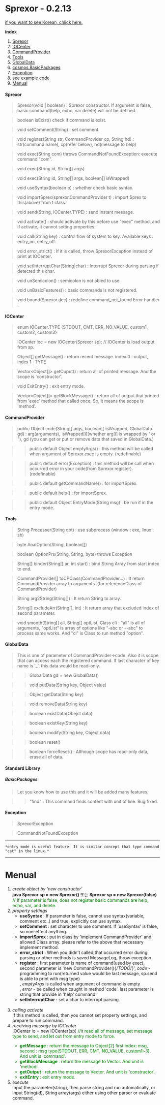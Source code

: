 Sprexor - 0.2.13
=================

[if you want to see Korean, chlick here.](./KOREAN.md "한국어로 보기")

**index**
1. [Sprexor](#sprexor)
2. [IOCenter](#iocenter)
3. [CommandProvider](#commandprovider)
4. [Tools](#tools)
5. [GlobalData](#globaldata)
6. [cosmos.BasicPackages](#standard-library)
7. [Exception](#exception)
8. [see example code](./test.java)
9. [Menual](#menual)


#### Sprexor

>Sprexor(void | boolean) : Sprexor constructor. If argument is false, basic command(help, echo, var delete) will not be defined.

>boolean isExist() check if command is exist.

>void setComment(String) : set comment.

>void register(String str, CommandProvider cp, String hd) : str(command name), cp(refer below), hd(message to help)

>void exec(String com) throws CommandNotFoundException: execute command "com".

>void exec(String id, String[] args)

>void exec(String id, String[] args, boolean[] isWrapped)

>void useSyntax(boolean b) : whether check basic syntax.

>void importSprex(sprexor.CommandProvider t) : import Sprex to this(above) from t class.

>void send(String, IOCenter.TYPE) : send instant message.

>void activate() : should activate by this before use "exec" method. and if activate, it cannot setting properties.

>void call(String key) : control flow of system to key. Available keys : entry_on, entry_off.

>void error_strict() : If it is called, throw SprexorException instead of print at IOCenter.

>void setInterruptChar(String|char) : Interrupt Sprexor during parsing if detected this char.

>void unSemicolon() : semicolon is not abled to use.

>void unBasicFeatures() : basic commands is not registered.

>void bound(Sprexor.dec) : redefine command_not_found Error handler .

	
  
#### IOCenter

>enum IOCenter.TYPE {STDOUT, CMT, ERR, NO_VALUE, custom1, custom2, custom3}

>IOCenter ioc = new IOCenter(Sprexor sp); // IOCenter is load output from sp.

>Object[] getMessage() : return recent message. index 0 : output, index 1 : TYPE

>Vector<Object[]> getOuput() : return all of printed message. And the scope is 'constructor'.

>void ExitEntry() : exit entry mode.

>Vector<Object[]> getBlockMessage() : return all of output that printed from 'exec' method that called once. So, it means the scope is 'method'.

    
  
#### CommandProvider

>public Object code(String[] args, boolean[] isWrapped, GlobalData gd) : arg(arguments), isWrapped[i](whether arg[i] is wrapped by ' or "), gd (you can get or put or remove data that saved in GlobalData.)

>>public default Object emptyArgs() : this method will be called when argument of Sprexor.exec is empty. (redefinable)

>>public default error(Exception) : this method will be call when occurred error in your code(from Sprexor.register). (redefinable)

>>public default getCommandName() : for importSprex.

>>public default help() : for importSprex.

>>public default Object EntryMode(String msg) : be run if in the entry mode.
    
  
#### Tools

>String Processer(String opt) : use subprocess (window : exe, linux : sh)

>byte AnalOption(String, boolean[])

>boolean OptionPrs(String, String, byte) throws Exception

>String[] binder(String[] ar, int start) : bind String Array from start index to end.

>CommandProvider[] toCPClass(CommandProvider...) : It return CommandProvider array to arguments. (for referenceClass of CommandProvider)

>String arg2String(String[]) : It return String to array.

>String[] excludeArr(String[], int) : It return array that excluded index of second parameter.

>void smooth(String[] all, String[] optList, Class cl) : "all" is all of arguments, "optList" is array of options like "-abc or --abc" to process same works. And "cl" is Class to run method "option".

	
  
#### GlobalData 

>This is one of parameter of CommandProvider->code. Also it is scope that can access each the registered command. If last character of key name is '_', this data would be read-only.

>>GlobalData gd = new GlobalData()

>>void putData(String key, Object value)

>>Object getData(String key)

>>void removeData(String key)

>>boolean existData(Obejct data)

>>boolean existKey(String key)

>>boolean modify(String key, Object data)

>>boolean reset()

>>boolean forceReset() : Although scope has read-only data, erase all of data.
	
  
#### Standard Library

##### BasicPackages

>Let you know how to use this and it will be added many features.

>>"find" : This command finds content with unit of line. Bug fixed.
	
  
#### Exception

>SprexorException

>CommandNotFoundException
	
	
---
	*entry mode is useful feature. It is similar concept that type command "cat" in the linux.*
---
# Menual
1. *create object by 'new constructor'*<br>
**java Sprexor sp = new Sprexor()** 또는 **Sprexor sp = new Sprexor(false)** <span style="color:green">// If parameter is false, does not register basic commands are help, echo, var, and delete.</span><br>   
2. *property settings*<br>
    - **useSyntax** : If parameter is false, cannot use syntax(variable, comment etc..) and true, explicitly can use syntax.
    - **setComment** : set character to use comment. If 'useSyntax' is false, so non-effect anything. 
    - **importSprex** : put in class by 'implement CommandProvider' and allowed Class array. please refer to the above that necessary implement method.
    - **error_strict** : When you didn't called,that occurred error during parsing or other methods is saved MessageLog, throw exception.
    - **register** : first parameter is name of command(used by exec), second parameter is 'new CommandProvider(){/*TODO*/}', *code* - programming to run(returned value would be last message, sp.send is able to print with msg type)<br>, *emptyArgs* is called when argument of command is empty<br>, *error* - be called when caught in method 'code'. last parameter is string that provide in 'help'
     command.
    - **setInterruptChar** : set a char to interrupt parsing.
    <br>   
3. *calling activate*<br>
If this method is called, then you cannot set property settings, and prepare to run command.<br>   
4. *receiving message by IOCenter*<br>
IOCenter io = new IOCenter(sp) <span style="color:green">//it read all of message, set message type to send, and let out from entry mode to force.
    - **getMessage** : return the message to Object[2] first index: msg, second : msg type(STDOUT, ERR, CMT, NO_VALUE, custom1~3). And unit is 'command'.
    - **getBlockMessage** : return the message to Vector. And unit is 'method'.
    - **getOutput** : return the message to Vector. And unit is 'constructor'.
    - **exitEntry** : exit entry mode.<br>   
5. *execute*<br>
input the parameter(string), then parse string and run automatically, or input String(id), String array(args) either using other parser or evaluate command.
